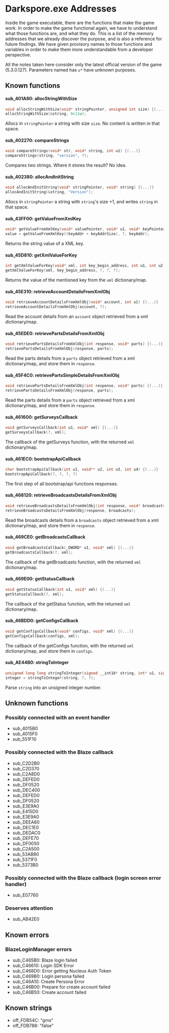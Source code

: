 # Darkspore.exe Addresses
Inside the game executable, there are the functions that make the game work. In order to make the game functional again, we have to understand what those functions are, and what they do. This is a list of the memory addresses that we already discover the purpose, and is also a reference for future findings. We have given provisory names to those functions and variables in order to make them more understandable from a developer perspective.

All the notes taken here consider only the latest official version of the game (5.3.0.127). Parameters named has `u*` have unknown purposes.

## Known functions

#### sub_401A80: allocStringWithSize
```cpp
void allocStringWithSize(void* stringPointer, unsigned int size) {(...)}
allocStringWithSize(&string, 0x11u);
```
Allocs in `stringPointer` a string with size `size`. No content is written in that space.

#### sub_402270: compareStrings
```cpp
void compareStrings(void* str, void* string, int u1) {(...)}
compareStrings(string, "version", ?);
```
Compares two strings. Where it stores the result? No idea.

#### sub_402380: allocAndInitString
```cpp
void allocAndInitString(void* stringPointer, void* string) {(...)}
allocAndInitString(&string, "Version");
```
Allocs in `stringPointer` a string with `string`'s size +1, and writes `string` in that space.

#### sub_43FF00: getValueFromXmlKey
```cpp
void* getValueFromXmlKey(void* valuePointer, void* u1, void* keyPointer) {(...)}
value = getValueFromXmlKey((keyAddr + keyAddrSize), ?, keyAddr);
```
Returns the string value of a XML key.

#### sub_45D810: getXmlValueForKey
```cpp
int getXmlValueForKey(void* xml, int key_begin_address, int u1, int u2, int u3) {(...)}
getXmlValueForKey(xml, key_begin_address, ?, ?, ?);
```
Returns the value of the mentioned key from the `xml` dictionary/map.

#### sub_45E310: retrieveAccountDetailsFromXmlObj
```cpp
void retrieveAccountDetailsFromXmlObj(void* account, int u1) {(...)}
retrieveAccountDetailsFromXmlObj(account, ?);
```
Read the account details from an `account` object retrieved from a xml dictionary/map.

#### sub_45EDE0: retrievePartsDetailsFromXmlObj
```cpp
void retrievePartsDetailsFromXmlObj(int response, void* parts) {(...)}
retrievePartsDetailsFromXmlObj(response, parts);
```
Read the parts details from a `parts` object retrieved from a xml dictionary/map, and store them in `response`.

#### sub_45F4C0: retrievePartsSimpleDetailsFromXmlObj
```cpp
void retrievePartsDetailsFromXmlObj(int response, void* parts) {(...)}
retrievePartsDetailsFromXmlObj(response, parts);
```
Read the parts details from a `parts` object retrieved from a xml dictionary/map, and store them in `response`.

#### sub_461600: getSurveysCallback
```cpp
void getSurveysCallback(int u1, void* xml) {(...)}
getSurveysCallback(?, xml);
```
The callback of the getSurveys function, with the returned `xml` dictionary/map.

#### sub_461EC0: bootstrapApiCallback
```cpp
char bootstrapApiCallback(int u1, void** u2, int u3, int u4) {(...)}
bootstrapApiCallback(?, ?, ?, ?)
```
The first step of all bootstrap/api functions responses.

#### sub_468120: retrieveBroadcastsDetailsFromXmlObj
```cpp
void retrieveBroadcastsDetailsFromXmlObj(int response, void* broadcasts) {(...)}
retrieveBroadcastsDetailsFromXmlObj(response, broadcasts);
```
Read the broadcasts details from a `broadcasts` object retrieved from a xml dictionary/map, and store them in `response`.

#### sub_469CE0: getBroadcastsCallback
```cpp
void getBroadcastsCallback(_DWORD* u1, void* xml) {(...)}
getBroadcastsCallback(?, xml);
```
The callback of the getBroadcasts function, with the returned `xml` dictionary/map.

#### sub_469E00: getStatusCallback
```cpp
void getStatusCallback(int u1, void* xml) {(...)}
getStatusCallback(?, xml);
```
The callback of the getStatus function, with the returned `xml` dictionary/map.

#### sub_46BDD0: getConfigsCallback
```cpp
void getConfigsCallback(void* configs, void* xml) {(...)}
getConfigsCallback(configs, xml);
```
The callback of the getConfigs function, with the returned `xml` dictionary/map, and store them in `configs`.

#### sub_AE44B0: stringToInteger
```cpp
unsigned long long stringToInteger(signed __int16* string, int* u1, signed int u2) {(...)}
integer = stringToInteger(string, ?, ?);
```
Parse `string` into an unsigned integer number.


## Unknown functions

### Possibly connected with an event handler
- sub_4015B0
- sub_4015F0
- sub_551F10

### Possibly connected with the Blaze callback
- sub_C2D2B0
- sub_C2D370
- sub_C2A8D0
- sub_DEFED0
- sub_DF0520
- sub_DEC400
- sub_DEFED0
- sub_DF0520
- sub_E3E9A0
- sub_E415D0
- sub_E3E9A0
- sub_DEEA60
- sub_DEC1E0
- sub_DEDAC0
- sub_DEFE70
- sub_DF0050
- sub_C2A500
- sub_53AB80
- sub_5371F0
- sub_5373B0

### Possibly connected with the Blaze callback (login screen error handler)
- sub_E07760

### Deserves attention
- sub_AB42E0

## Known errors

### BlazeLoginManager errors
- sub_C465B0: Blaze login failed
- sub_C46610: Login SDK Error
- sub_C468D0: Error getting Nucleus Auth Token
- sub_C469B0: Login persona failed
- sub_C46A10: Create Persona Error
- sub_C46B00: Prepare for create account failed
- sub_C46B50: Create account failed

## Known strings
- off_FDB54C: "gms"
- off_FDB788: "false"
